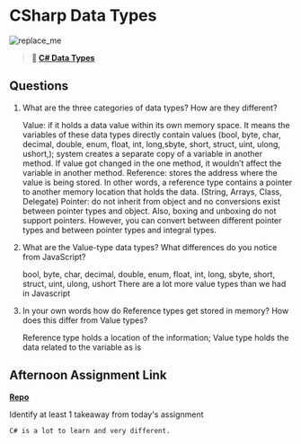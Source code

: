 # CSharp Data Types

![replace_me](https://codeworks.blob.core.windows.net/public/assets/img/illustrations/placeholder.svg)

> **📖 [C# Data Types](https://codeworksacademy.com/fs-student-guide/resources/wk10/01-CSharp-Generics)**

## Questions

1. What are the three categories of data types? How are they different?

    Value: if it holds a data value within its own memory space. It means the variables of these data types directly contain values (bool, byte, char, decimal, double, enum, float, int, long,sbyte, short, struct, uint, ulong, ushort,); system creates a separate copy of a variable in another method. If value got changed in the one method, it wouldn’t affect the variable in another method.
    Reference: stores the address where the value is being stored. In other words, a reference type contains a pointer to another memory location that holds the data. (String, Arrays, Class, Delegate)
    Pointer: do not inherit from object and no conversions exist between pointer types and object. Also, boxing and unboxing do not support pointers. However, you can convert between different pointer types and between pointer types and integral types.

2. What are the Value-type data types? What differences do you notice from JavaScript?

    bool, byte, char, decimal, double, enum, float, int, long, sbyte, short, struct, uint, ulong, ushort
    There are a lot more value types than we had in Javascript

3. In your own words how do Reference types get stored in memory? How does this differ from Value types?
    
    Reference type holds a location of the information; Value type holds the data related to the variable as is

## Afternoon Assignment Link

**[Repo](https://github.com/kyleem20/slapCSharp)**

Identify at least 1 takeaway from today's assignment

    C# is a lot to learn and very different.